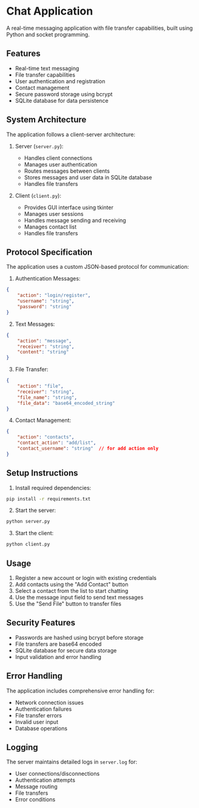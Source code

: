 # Chat Application

A real-time messaging application with file transfer capabilities, built using Python and socket programming.

## Features

- Real-time text messaging
- File transfer capabilities
- User authentication and registration
- Contact management
- Secure password storage using bcrypt
- SQLite database for data persistence

## System Architecture

The application follows a client-server architecture:

1. Server (`server.py`):
   - Handles client connections
   - Manages user authentication
   - Routes messages between clients
   - Stores messages and user data in SQLite database
   - Handles file transfers

2. Client (`client.py`):
   - Provides GUI interface using tkinter
   - Manages user sessions
   - Handles message sending and receiving
   - Manages contact list
   - Handles file transfers

## Protocol Specification

The application uses a custom JSON-based protocol for communication:

1. Authentication Messages:
```json
{
    "action": "login/register",
    "username": "string",
    "password": "string"
}
```

2. Text Messages:
```json
{
    "action": "message",
    "receiver": "string",
    "content": "string"
}
```

3. File Transfer:
```json
{
    "action": "file",
    "receiver": "string",
    "file_name": "string",
    "file_data": "base64_encoded_string"
}
```

4. Contact Management:
```json
{
    "action": "contacts",
    "contact_action": "add/list",
    "contact_username": "string"  // for add action only
}
```

## Setup Instructions

1. Install required dependencies:
```bash
pip install -r requirements.txt
```

2. Start the server:
```bash
python server.py
```

3. Start the client:
```bash
python client.py
```

## Usage

1. Register a new account or login with existing credentials
2. Add contacts using the "Add Contact" button
3. Select a contact from the list to start chatting
4. Use the message input field to send text messages
5. Use the "Send File" button to transfer files

## Security Features

- Passwords are hashed using bcrypt before storage
- File transfers are base64 encoded
- SQLite database for secure data storage
- Input validation and error handling

## Error Handling

The application includes comprehensive error handling for:
- Network connection issues
- Authentication failures
- File transfer errors
- Invalid user input
- Database operations

## Logging

The server maintains detailed logs in `server.log` for:
- User connections/disconnections
- Authentication attempts
- Message routing
- File transfers
- Error conditions 